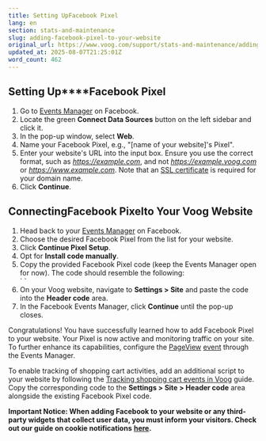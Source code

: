 ```yaml
---
title: Setting UpFacebook Pixel
lang: en
section: stats-and-maintenance
slug: adding-facebook-pixel-to-your-website
original_url: https://www.voog.com/support/stats-and-maintenance/adding-facebook-pixel-to-your-website
updated_at: 2025-08-07T21:25:01Z
word_count: 462
---
```

## **Setting Up****Facebook Pixel**

1. Go to [Events Manager](https://www.facebook.com/events_manager2/) on Facebook.
2. Locate the green **Connect Data Sources** button on the left sidebar and click it.
3. In the pop-up window, select **Web**.
4. Name your Facebook Pixel, e.g., "[name of your website]'s Pixel".
5. Enter your website's URL into the input box. Ensure you use the correct format, such as *https://example.com*, and not *https://example.voog.com* or *https://www.example.com*. Note that an [SSL certificate](/support/your-website-addresses/ssl-certificate) is required for your domain name.
6. Click **Continue**.

## **Connecting**Facebook Pixel****to Your Voog Website****

1. Head back to your [Events Manager](https://www.facebook.com/events_manager2/) on Facebook.
2. Choose the desired Facebook Pixel from the list for your website.
3. Click **Continue Pixel Setup**.
4. Opt for **Install code manually**.
5. Copy the provided Facebook Pixel code (keep the Events Manager open for now). The code should resemble the following:  
   `<!-- Facebook Pixel Code -->
   <script>
     !function(f,b,e,v,n,t,s)
     {if(f.fbq)return;n=f.fbq=function(){n.callMethod?
     n.callMethod.apply(n,arguments):n.queue.push(arguments)};
     if(!f._fbq)f._fbq=n;n.push=n;n.loaded=!0;n.version='2.0';
     n.queue=[];t=b.createElement(e);t.async=!0;
     t.src=v;s=b.getElementsByTagName(e)[0];
     s.parentNode.insertBefore(t,s)}(window, document,'script',
     'https://connect.facebook.net/en_US/fbevents.js');
     fbq('init', '{your-pixel-id-goes-here}');
     fbq('track', 'PageView');
   </script>
   <noscript>
     <img height="1" width="1" style="display:none"
     src="https://www.facebook.com/tr?id={your-pixel-id-goes-here}&ev=PageView&noscript=1"/>
   </noscript>
   <!-- End Facebook Pixel Code -->`
6. On your Voog website, navigate to **Settings > Site** and paste the code into the **Header code** area.
7. In the Facebook Events Manager, click **Continue** until the pop-up closes.

Congratulations! You have successfully learned how to add Facebook Pixel to your website. Your Pixel is now active and monitoring traffic on your site. To further enhance its capabilities, configure the [PageView](https://developers.facebook.com/docs/facebook-pixel/implementation/#installing-the-pixel) [event](https://developers.facebook.com/docs/facebook-pixel/implementation/#installing-the-pixel) through the Events Manager.

To enable tracking of shopping cart activities, add an additional script to your website by following the [Tracking shopping cart events in Voog](/developers/scripting/ecommerce/tracking-shopping-cart-events) guide. Copy the corresponding code to the **Settings > Site > Header code** area alongside the existing Facebook Pixel code.

**Important Notice: When adding Facebook to your website or any third-party widgets that collect user data, you must inform your visitors. Check out our guide on cookie notifications** [**here**](/support/stats-and-maintenance/cookies-notification)**.**
